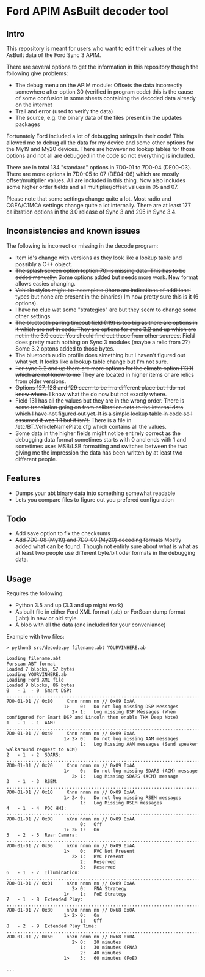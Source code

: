 # Ford APIM AsBuilt decoder tool
## Intro
This repository is meant for users who want to edit their values of the AsBuilt data of the Ford Sync 3 APIM.

There are several options to get the information in this repository though the following give problems:

- The debug menu on the APIM module: Offsets the data incorrectly somewhere after option 30 (verified in program code) this is the cause of some confusion in some sheets containing the decoded data already on the internet
- Trail and error (used to verify the data)
- The source, e.g. the binary data of the files present in the updates packages

Fortunately Ford included a lot of debugging strings in their code! This allowed me to debug all the data for my device and some other options for the My19 and My20 devices. There are however no lookup tables for those options and not all are debugged in the code so not everything is included.

There are in total 134 "standard" options in 7D0-01 to 7D0-04 (DE00-03). There are more options in 7D0-05 to 07 (DE04-06) which are mostly offset/multiplier values. All are included in this thing. Now also includes some higher order fields and all multiplier/offset values in 05 and 07.

Please note that some settings change quite a lot. Most radio and CGEA/C1MCA settings change quite a lot internally. There are at least 177 calibration options in the 3.0 release of Sync 3 and 295 in Sync 3.4.

## Inconsistencies and known issues
The following is incorrect or missing in the decode program:
- Item id's change with versions as they look like a lookup table and possibly a C++ object.
- ~~The splash screen option (option 70) is missing data. This has to be added manually.~~ Some options added but needs more work. New format allows easies changing.
- ~~Vehicle styles might be incomplete (there are indications of additional types but none are present in the binaries)~~ Im now pretty sure this is it (6 options).
- I have no clue wat some "strategies" are but they seem to change some other settings
- ~~The bluetooth pairing timeout field (119) is too big as there are options in it which are not in code. They are options for sync 3.2 and up which are not in the 3.0 code. You should find out those from other sources.~~ Field does pretty much nothing on Sync 3 modules (maybe a relic from 2?) Some 3.2 optons added to those bytes.
- The bluetooth audio profile does simething but I haven't figured out what yet. It looks like a lookup table change but I'm not sure.
- ~~For sync 3.2 and up there are more options for the climate option (130) which are not know to me~~ They are located in higher items or are relics from older versions.
- ~~Options 127, 128 and 129 seem to be in a different place but I do not know where.~~ I know what the do now but not exactly where.
- ~~Field 131 has all the values but they are in the wrong order. There is some translation going on from calibration data to the internal data which I have not figured out yet. It is a simple lookup table in code so I assumed it was 1:1 but it isn't.~~ There is a file in /etc/BT_VehicleNamePlate.cfg which contains all the values.
- Some data in the higher fields might not be entirely correct as the debugging data format sometimes starts with 0 and ends with 1 and sometimes uses MSB/LSB formatting and switches between the two giving me the impression the data has been written by at least two different people.

## Features
- Dumps your abt binary data into something somewhat readable
- Lets you compare files to figure out you prefered configuration

## Todo
- Add save option to fix the checksums
- ~~Add 7D0-08 (My19) and 7D0-09 (My20) decoding formats~~ Mostly added what can be found. Though not entirly sure about what is what as at least two people use different byte/bit oder formats in the debugging data.

## Usage
Requires the following:
- Python 3.5 and up (3.3 and up might work)
- As built file in either Ford XML format (.ab) or ForScan dump format (.abt) in new or old style.
- A blob with all the data (one included for your conveniance)

Example with two files:
```
> python3 src/decode.py filename.abt YOURVINHERE.ab

Loading filename.abt
Forscan ABT format
Loaded 7 blocks, 57 bytes
Loading YOURVINHERE.ab
Loading Ford XML file
Loaded 9 blocks, 86 bytes
0   - 1  - 0  Smart DSP:  ....................................................................................... 7D0-01-01 // 0x80     Xnnn nnnn nn // 0x09 0xAA
                     1>    0:   Do not log missing DSP Messages
                        2> 1:   Log missing DSP Messages (When configured for Smart DSP and Lincoln then enable THX Deep Note)
1   - 1  - 1  AAM:  ............................................................................................. 7D0-01-01 // 0x40     Xnnn nnnn nn // 0x09 0xAA
                     1> 2> 0:   Do not log missing AAM messages
                           1:   Log Missing AAM messages (Send speaker walkaround request to ACM)
2   - 1  - 2  SDARS:  ........................................................................................... 7D0-01-01 // 0x20     Xnnn nnnn nn // 0x09 0xAA
                     1>    0:   Do not log missing SDARS (ACM) message
                        2> 1:   Log Missing SDARS (ACM) message
3   - 1  - 3  RSEM:  ............................................................................................ 7D0-01-01 // 0x10     Xnnn nnnn nn // 0x09 0xAA
                     1> 2> 0:   Do not log missing RSEM messages
                           1:   Log Missing RSEM messages
4   - 1  - 4  PDC HMI:  ......................................................................................... 7D0-01-01 // 0x08     nXnn nnnn nn // 0x09 0xAA
                           0:   Off
                     1> 2> 1:   On
5   - 2  - 5  Rear Camera:  ..................................................................................... 7D0-01-01 // 0x06     nXnn nnnn nn // 0x09 0xAA
                     1>    0:   RVC Not Present
                        2> 1:   RVC Present
                           2:   Reserved
                           3:   Reserved
6   - 1  - 7  Illumination:  .................................................................................... 7D0-01-01 // 0x01     nXnn nnnn nn // 0x09 0xAA
                        2> 0:   FNA Strategy
                     1>    1:   FoE Strategy
7   - 1  - 8  Extended Play:  ................................................................................... 7D0-01-01 // 0x80     nnXn nnnn nn // 0x68 0x0A
                     1> 2> 0:   On
                           1:   Off
8   - 2  - 9  Extended Play Time:  .............................................................................. 7D0-01-01 // 0x60     nnXn nnnn nn // 0x68 0x0A
                        2> 0:   20 minutes
                           1:   30 minutes (FNA)
                           2:   40 minutes
                     1>    3:   60 minutes (FoE)

...
```


